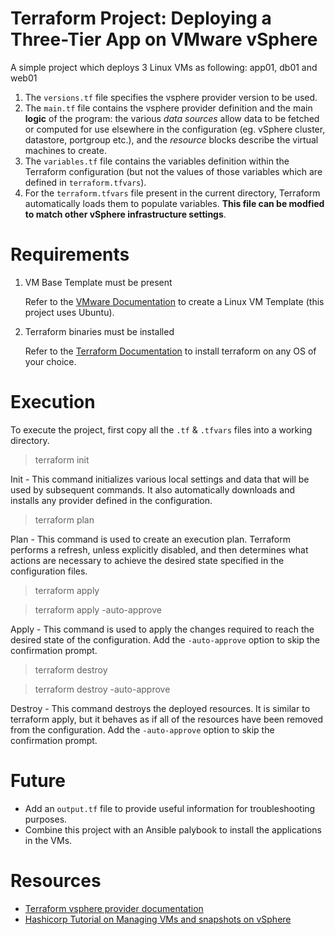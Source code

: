 # Terraform Project: Deploying a Three-Tier App on VMware vSphere

A simple project which deploys 3 Linux VMs as following: app01, db01 and web01


1. The `versions.tf` file specifies the vsphere provider version to be used.
2. The `main.tf` file contains the vsphere provider definition and the main **logic** of the program: the various _data sources_ allow data to be fetched or computed for use elsewhere in the configuration (eg. vSphere cluster, datastore, portgroup etc.), and the _resource_ blocks describe the virtual machines to create. 
3. The `variables.tf` file contains the variables definition within the Terraform configuration (but not the values of those variables which are defined in  `terraform.tfvars`).
4. For the `terraform.tfvars` file present in the current directory, Terraform automatically loads them to populate variables. **This file can be modfied to match other vSphere infrastructure settings**.

# Requirements

1. VM Base Template must be present

   Refer to the [VMware Documentation](https://docs.vmware.com/en/VMware-vSphere/7.0/com.vmware.vsphere.vm_admin.doc/GUID-5B3737CC-28DB-4334-BD18-6E12011CDC9F.html) to create a Linux VM Template (this project uses Ubuntu).

3. Terraform binaries must be installed

   Refer to the [Terraform Documentation](https://developer.hashicorp.com/terraform/tutorials/gcp-get-started/install-cli) to install terraform on any OS of your choice.

# Execution

To execute the project, first copy all the `.tf` & `.tfvars` files into a working directory.

> terraform init

Init - This command initializes various local settings and data that will be used by subsequent commands. It also automatically downloads and installs any provider defined in the configuration.

> terraform plan

Plan - This command is used to create an execution plan. Terraform performs a refresh, unless explicitly disabled, and then determines what actions are necessary to achieve the desired state specified in the configuration files.

> terraform apply

> terraform apply -auto-approve

Apply - This command is used to apply the changes required to reach the desired state of the configuration. Add the `-auto-approve` option to skip the confirmation prompt.

> terraform destroy

> terraform destroy -auto-approve

Destroy - This command destroys the deployed resources. It is similar to terraform apply, but it behaves as if all of the resources have been removed from the configuration. Add the `-auto-approve` option to skip the confirmation prompt.

# Future

- Add an `output.tf` file to provide useful information for troubleshooting purposes.
- Combine this project with an Ansible palybook to install the applications in the VMs.

# Resources

- [Terraform vsphere provider documentation](https://registry.terraform.io/providers/hashicorp/vsphere/latest/docs)
- [Hashicorp Tutorial on Managing VMs and snapshots on vSphere](https://developer.hashicorp.com/terraform/tutorials/virtual-machine/vsphere-provider)
